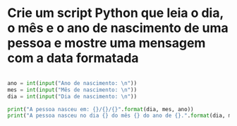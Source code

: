 #  Crie um script Python que leia o dia, o mês e o ano de nascimento de uma pessoa e mostre uma mensagem com a data formatada

````python

ano = int(input("Ano de nascimento: \n"))
mes = int(input("Mês de nascimento: \n"))
dia = int(input("Dia de nascimento: \n"))

print("A pessoa nasceu em: {}/{}/{}".format(dia, mes, ano))
print("A pessoa nasceu no dia {} do mês {} do ano de {}.".format(dia, mes, ano))

````

